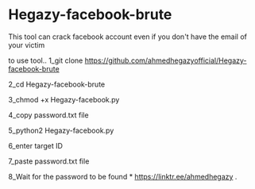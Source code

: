 # Hegazy-facebook-brute
This tool can crack facebook account even if you don't have the email of your victim

to use tool..
1_git clone https://github.com/ahmedhegazyofficial/Hegazy-facebook-brute

2_cd Hegazy-facebook-brute

3_chmod +x Hegazy-facebook.py

4_copy password.txt file

5_python2 Hegazy-facebook.py

6_enter target ID

7_paste password.txt file

8_Wait for the password to be found
*
https://linktr.ee/ahmedhegazy
.

